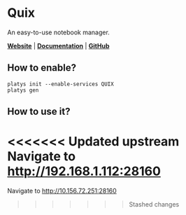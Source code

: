 # Quix

An easy-to-use notebook manager.

**[Website](https://wix.github.io/quix/)** | **[Documentation](https://wix.github.io/quix/docs/installation)** | **[GitHub](https://github.com/wix/quix)**

## How to enable?

```
platys init --enable-services QUIX
platys gen
```

## How to use it?

<<<<<<< Updated upstream
Navigate to <http://192.168.1.112:28160>
=======
Navigate to <http://10.156.72.251:28160>
>>>>>>> Stashed changes
